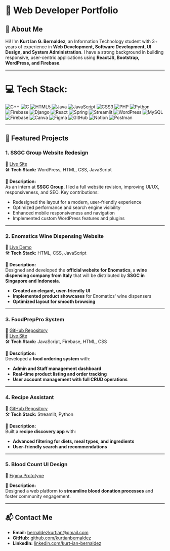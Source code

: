# 🚀 Web Developer Portfolio  

## 👋 About Me  
Hi! I'm **Kurt Ian G. Bernaldez**, an Information Technology student with 3+ years of experience in **Web Development, Software Development, UI Design, and System Administration**. I have a strong background in building responsive, user-centric applications using **ReactJS, Bootstrap, WordPress, and Firebase**.  

---

# 💻 Tech Stack:
![C++](https://img.shields.io/badge/c++-%2300599C.svg?style=for-the-badge&logo=c%2B%2B&logoColor=white) ![C](https://img.shields.io/badge/c-%2300599C.svg?style=for-the-badge&logo=c&logoColor=white) ![HTML5](https://img.shields.io/badge/html5-%23E34F26.svg?style=for-the-badge&logo=html5&logoColor=white) ![Java](https://img.shields.io/badge/java-%23ED8B00.svg?style=for-the-badge&logo=openjdk&logoColor=white) ![JavaScript](https://img.shields.io/badge/javascript-%23323330.svg?style=for-the-badge&logo=javascript&logoColor=%23F7DF1E) ![CSS3](https://img.shields.io/badge/css3-%231572B6.svg?style=for-the-badge&logo=css3&logoColor=white) ![PHP](https://img.shields.io/badge/php-%23777BB4.svg?style=for-the-badge&logo=php&logoColor=white) ![Python](https://img.shields.io/badge/python-3670A0?style=for-the-badge&logo=python&logoColor=ffdd54) ![Firebase](https://img.shields.io/badge/firebase-%23039BE5.svg?style=for-the-badge&logo=firebase) ![Django](https://img.shields.io/badge/django-%23092E20.svg?style=for-the-badge&logo=django&logoColor=white) ![React](https://img.shields.io/badge/react-%2320232a.svg?style=for-the-badge&logo=react&logoColor=%2361DAFB) ![Spring](https://img.shields.io/badge/spring-%236DB33F.svg?style=for-the-badge&logo=spring&logoColor=white) ![Streamlit](https://img.shields.io/badge/Streamlit-%23FE4B4B.svg?style=for-the-badge&logo=streamlit&logoColor=white) ![WordPress](https://img.shields.io/badge/WordPress-%23117AC9.svg?style=for-the-badge&logo=WordPress&logoColor=white) ![MySQL](https://img.shields.io/badge/mysql-4479A1.svg?style=for-the-badge&logo=mysql&logoColor=white) ![Firebase](https://img.shields.io/badge/firebase-a08021?style=for-the-badge&logo=firebase&logoColor=ffcd34) ![Canva](https://img.shields.io/badge/Canva-%2300C4CC.svg?style=for-the-badge&logo=Canva&logoColor=white) ![Figma](https://img.shields.io/badge/figma-%23F24E1E.svg?style=for-the-badge&logo=figma&logoColor=white) ![GitHub](https://img.shields.io/badge/github-%23121011.svg?style=for-the-badge&logo=github&logoColor=white) ![Notion](https://img.shields.io/badge/Notion-%23000000.svg?style=for-the-badge&logo=notion&logoColor=white) ![Postman](https://img.shields.io/badge/Postman-FF6C37?style=for-the-badge&logo=postman&logoColor=white)

---

## 📌 Featured Projects  

### 1. **SSGC Group Website Redesign**  
🔗 [Live Site](https://ssgc.group/)  
🛠 **Tech Stack:** WordPress, HTML, CSS, JavaScript  

📌 **Description:**  
As an intern at **SSGC Group**, I led a full website revision, improving UI/UX, responsiveness, and SEO. Key contributions:  
- Redesigned the layout for a modern, user-friendly experience  
- Optimized performance and search engine visibility  
- Enhanced mobile responsiveness and navigation  
- Implemented custom WordPress features and plugins  

---

### 2. **Enomatics Wine Dispensing Website**  
🔗 [Live Demo](http://enomaticsgid.42web.io/)  
🛠 **Tech Stack:** HTML, CSS, JavaScript  

📌 **Description:**  
Designed and developed the **official website for Enomatics**, a **wine dispensing company from Italy** that will be distributed by **SSGC in Singapore and Indonesia**.  
- **Created an elegant, user-friendly UI**  
- **Implemented product showcases** for Enomatics' wine dispensers  
- **Optimized layout for smooth browsing**  

---

### 3. **FoodPrepPro System**  
🔗 [GitHub Repository](https://github.com/kurtianbernaldez/FoodPrepPro)  
🔗 [Live Site](https://orderup-14fbd.web.app/)  
🛠 **Tech Stack:** JavaScript, Firebase, HTML, CSS  

📌 **Description:**  
Developed a **food ordering system** with:  
- **Admin and Staff management dashboard**  
- **Real-time product listing and order tracking**  
- **User account management with full CRUD operations**  

---

### 4. **Recipe Assistant**  
🔗 [GitHub Repository](https://github.com/kurtianbernaldez/RecipeAssistant)  
🛠 **Tech Stack:** Streamlit, Python  

📌 **Description:**  
Built a **recipe discovery app** with:  
- **Advanced filtering for diets, meal types, and ingredients**  
- **User-friendly search and recommendations**  

---

### 5. **Blood Count UI Design**  
🔗 [Figma Prototype](https://www.figma.com/proto/bMKMZriBSfyvLynlx8sn6U/Hospital-Landing-Page-(Community)?node-id=0-1&t=lTv9dVYUxdXTqNBE-1)  

📌 **Description:**  
Designed a web platform to **streamline blood donation processes** and foster community engagement.  

---

## 📬 Contact Me  
- **Email:** [bernaldezkurtian@gmail.com](mailto:bernaldezkurtian@gmail.com)  
- **GitHub:** [github.com/kurtianbernaldez](https://github.com/kurtianbernaldez)  
- **LinkedIn:** [linkedin.com/kurt-ian-bernaldez](https://www.linkedin.com/in/kurt-ian-bernaldez-a79a5b2b5)  
